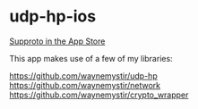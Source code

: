 # udp-hp-ios

[Supproto in the App Store](https://itunes.apple.com/us/app/supproto/id1229547652?mt=8)

This app makes use of a few of my libraries:

https://github.com/waynemystir/udp-hp
https://github.com/waynemystir/network
https://github.com/waynemystir/crypto_wrapper

